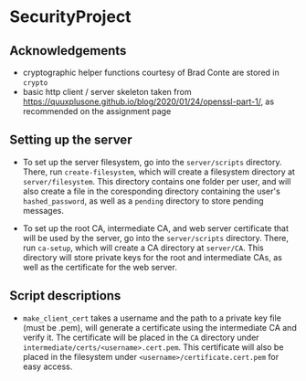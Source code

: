 # SecurityProject
## Acknowledgements
- cryptographic helper functions courtesy of Brad Conte are stored in ```crypto```
- basic http client / server skeleton taken from https://quuxplusone.github.io/blog/2020/01/24/openssl-part-1/, as recommended on the assignment page

## Setting up the server
- To set up the server filesystem, go into the ```server/scripts``` directory. There, run ```create-filesystem```, which will create a filesystem directory at ```server/filesystem```. This directory contains one folder per user, and will also create a file in the coresponding directory containing the user's ```hashed_password```, as well as a ```pending``` directory to store pending messages.

- To set up the root CA, intermediate CA, and web server certificate that will be used by the server, go into the ```server/scripts``` directory. There, run ```ca-setup```, which will create a CA directory at ```server/CA```. This directory will store private keys for the root and intermediate CAs, as well as the certificate for the web server.

## Script descriptions
- ```make_client_cert``` takes a username and the path to a private key file (must be .pem), will generate a certificate using the intermediate CA and verify it. The certificate will be placed in the ```CA``` directory under ```intermediate/certs/<username>.cert.pem```. This certificate will also be placed in the filesystem under ```<username>/certificate.cert.pem``` for easy access.
